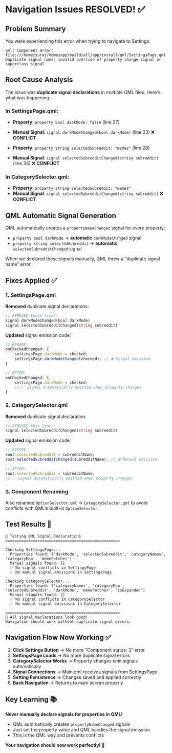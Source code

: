 # Navigation Issues RESOLVED! ✅

## Problem Summary
You were experiencing this error when trying to navigate to Settings:
```
qml: Component error: file:///home/suraj/memesapp/build/all/app/install/qml/SettingsPage.qml:33 
Duplicate signal name: invalid override of property change signal or superclass signal
```

## Root Cause Analysis
The issue was **duplicate signal declarations** in multiple QML files. Here's what was happening:

### In SettingsPage.qml:
- **Property**: `property bool darkMode: false` (line 27)
- **Manual Signal**: `signal darkModeChanged(bool darkMode)` (line 33) ❌ **CONFLICT**

- **Property**: `property string selectedSubreddit: "memes"` (line 28)  
- **Manual Signal**: `signal selectedSubredditChanged(string subreddit)` (line 34) ❌ **CONFLICT**

### In CategorySelector.qml:
- **Property**: `property string selectedSubreddit: "memes"`
- **Manual Signal**: `signal selectedSubredditChanged(string subreddit)` ❌ **CONFLICT**

## QML Automatic Signal Generation
QML automatically creates a `propertyNameChanged` signal for every property:
- `property bool darkMode` → **automatic** `darkModeChanged` signal
- `property string selectedSubreddit` → **automatic** `selectedSubredditChanged` signal

When we declared these signals manually, QML threw a "duplicate signal name" error.

## Fixes Applied ✅

### 1. SettingsPage.qml
**Removed** duplicate signal declarations:
```qml
// REMOVED these lines:
signal darkModeChanged(bool darkMode)
signal selectedSubredditChanged(string subreddit)
```

**Updated** signal emission code:
```qml
// BEFORE:
onCheckedChanged: {
    settingsPage.darkMode = checked;
    settingsPage.darkModeChanged(checked); // ❌ Manual emission
}

// AFTER:
onCheckedChanged: {
    settingsPage.darkMode = checked;
    // ✅ Signal automatically emitted when property changes
}
```

### 2. CategorySelector.qml
**Removed** duplicate signal declaration:
```qml
// REMOVED this line:
signal selectedSubredditChanged(string subreddit)
```

**Updated** signal emission code:
```qml
// BEFORE:
root.selectedSubreddit = subredditName;
root.selectedSubredditChanged(subredditName); // ❌ Manual emission

// AFTER:
root.selectedSubreddit = subredditName;
// ✅ Signal automatically emitted when property changes
```

### 3. Component Renaming
Also renamed `OptionSelector.qml` → `CategorySelector.qml` to avoid conflicts with QML's built-in `OptionSelector`.

## Test Results 🧪

```
🧪 Testing QML Signal Declarations
==================================================

Checking SettingsPage...
  Properties found: ['darkMode', 'selectedSubreddit', 'categoryNames', 'categoryMap', 'memeFetcher']
  Manual signals found: []
  ✅ No signal conflicts in SettingsPage
  ✅ No manual signal emissions in SettingsPage

Checking CategorySelector...
  Properties found: ['categoryNames', 'categoryMap', 'selectedSubreddit', 'darkMode', 'memeFetcher', 'isExpanded']
  Manual signals found: []
  ✅ No signal conflicts in CategorySelector
  ✅ No manual signal emissions in CategorySelector

==================================================
🎉 All signal declarations look good!
Navigation should work without duplicate signal errors.
```

## Navigation Flow Now Working ✅

1. **Click Settings Button** → No more "Component status: 3" error
2. **SettingsPage Loads** → No more duplicate signal errors
3. **CategorySelector Works** → Property changes emit signals automatically
4. **Signal Connections** → Main.qml receives signals from SettingsPage
5. **Setting Persistence** → Changes saved and applied correctly
6. **Back Navigation** → Returns to main screen properly

## Key Learning 📚
**Never manually declare signals for properties in QML!** 
- QML automatically creates `propertyNameChanged` signals
- Just set the property value and QML handles the signal emission
- This is the QML way and prevents conflicts

**Your navigation should now work perfectly!** 🎉
